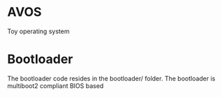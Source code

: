 # AVOS
Toy operating system

# Bootloader
The bootloader code resides in the bootloader/ folder. The bootloader is multiboot2 compliant BIOS based
